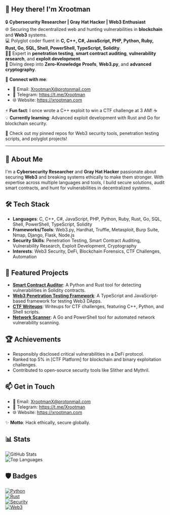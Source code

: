 ## 👋 Hey there! I'm Xrootman

🔒 **Cybersecurity Researcher | Gray Hat Hacker | Web3 Enthusiast**  
🌐 Securing the decentralized web and hunting vulnerabilities in **blockchain** and **Web3** systems.  
💻 Polyglot coder fluent in **C, C++, C#, JavaScript, PHP, Python, Ruby, Rust, Go, SQL, Shell, PowerShell, TypeScript, Solidity**.  
🕵️‍♂️ Expert in **penetration testing**, **smart contract auditing**, **vulnerability research**, and **exploit development**.  
🚀 Diving deep into **Zero-Knowledge Proofs**, **Web3.py**, and **advanced cryptography**.  

🔗 **Connect with me**:  
- 📧 Email: XrootmanX@protonmail.com  
- 📨 Telegram: https://t.me/Xrootman  
- 🌐 Website: https://xrootman.com  

⚡ **Fun fact**: I once wrote a C++ exploit to win a CTF challenge at 3 AM! ☕  
💡 **Currently learning**: Advanced exploit development with Rust and Go for blockchain security.  

🌟 Check out my pinned repos for Web3 security tools, penetration testing scripts, and polyglot projects!

---

## 🚀 About Me

I'm a **Cybersecurity Researcher** and **Gray Hat Hacker** passionate about securing **Web3** and breaking systems ethically to make them stronger. With expertise across multiple languages and tools, I build secure solutions, audit smart contracts, and hunt for vulnerabilities in decentralized systems.

## 🛠️ Tech Stack

- **Languages**: C, C++, C#, JavaScript, PHP, Python, Ruby, Rust, Go, SQL, Shell, PowerShell, TypeScript, Solidity  
- **Frameworks/Tools**: Web3.py, Hardhat, Truffle, Metasploit, Burp Suite, Nmap, Django, Flask, Node.js  
- **Security Skills**: Penetration Testing, Smart Contract Auditing, Vulnerability Research, Exploit Development, Cryptography  
- **Interests**: Web3 Security, DeFi, Blockchain Forensics, CTF Challenges, Automation  

## 🌟 Featured Projects

- **[Smart Contract Auditor](https://github.com/Xrootman/smart-contract-auditor)**: A Python and Rust tool for detecting vulnerabilities in Solidity contracts.  
- **[Web3 Penetration Testing Framework](https://github.com/Xrootman/web3-pentest)**: A TypeScript and JavaScript-based framework for testing Web3 DApps.  
- **[CTF Writeups](https://github.com/Xrootman/ctf-writeups)**: Writeups for CTF challenges, featuring C++, Python, and Shell scripts.  
- **[Network Scanner](https://github.com/Xrootman/network-scanner)**: A Go and PowerShell tool for automated network vulnerability scanning.  

## 🏆 Achievements

- Responsibly disclosed critical vulnerabilities in a DeFi protocol.  
- Ranked top 5% in [CTF Platform] for blockchain and binary exploitation challenges.  
- Contributed to open-source security tools like Slither and Mythril.  

## 📫 Get in Touch

- 📧 Email: XrootmanX@protonmail.com  
- 📨 Telegram: https://t.me/Xrootman  
- 🌐 Website: https://xrootman.com  

✨ **Motto**: Hack ethically, secure globally.

## 📊 Stats

![GitHub Stats](https://github-readme-stats.vercel.app/api?username=Xrootman&show_icons=true&theme=dark)  
![Top Languages](https://github-readme-stats.vercel.app/api/top-langs/?username=Xrootman&layout=compact&theme=dark)

## 🛡️ Badges

[![Python](https://img.shields.io/badge/Python-3.10-blue)](https://www.python.org)  
[![Rust](https://img.shields.io/badge/Rust-2023-orange)](https://www.rust-lang.org)  
[![Security](https://img.shields.io/badge/Focus-Cybersecurity-red)](https://owasp.org)  
[![Web3](https://img.shields.io/badge/Web3-Blockchain-green)](https://web3.foundation)
